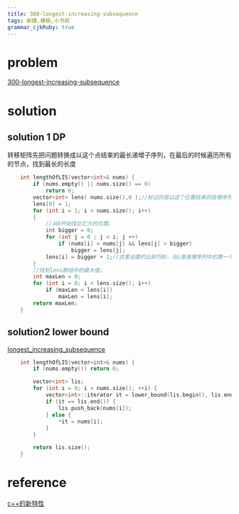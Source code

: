 ```yaml
---
title: 300-longest-increasing-subsequence
tags: 新建,模板,小书匠
grammar_cjkRuby: true
---
```



# problem
[300-longest-increasing-subsequence](https://leetcode.com/problems/longest-increasing-subsequence/#/description)
# solution
## solution 1 DP
转移矩阵先把问题转换成以这个点结束的最长递增子序列，在最后的时候遍历所有的节点，找到最长的长度
```cpp
    int lengthOfLIS(vector<int>& nums) {
        if (nums.empty() || nums.size() == 0)
            return 0;
        vector<int> lens( nums.size(),0 );//标记的是以这个位置结束的自增序列的长度;
        lens[0] = 1;
        for (int i = 1; i < nums.size(); i++)
        {
            //从0开始找比它大的位置;
            int bigger = 0;
            for (int j = 0 ; j < i; j ++)
                if (nums[i] > nums[j] && lens[j] > bigger)
                    bigger = lens[j];
            lens[i] = bigger + 1;//这里设置的比较巧妙，当i是递增序列中的第一个元素的时候，依然是成立的
        }
        //找到lens数组中的最大值;
        int maxLen = 0;
        for (int i = 0; i < lens.size(); i++)
            if (maxLen < lens[i])
                maxLen = lens[i];
        return maxLen;
    }
```
## solution2 lower bound

[longest_increasing_subsequence](https://algorithm.yuanbin.me/zh-hans/dynamic_programming/longest_increasing_subsequence.html)

```cpp
    int lengthOfLIS(vector<int>& nums) {
        if (nums.empty()) return 0;

        vector<int> lis;
        for (int i = 0; i < nums.size(); ++i) {
            vector<int>::iterator it = lower_bound(lis.begin(), lis.end(), nums[i]);
            if (it == lis.end()) {
                lis.push_back(nums[i]);
            } else {
                *it = nums[i];
            }
        }

        return lis.size();
    }
```

# reference

[c++的新特性](http://blog.csdn.net/wangshubo1989/article/details/50575008)